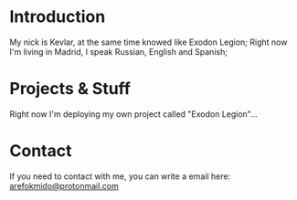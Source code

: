 # Introduction
My nick is Kevlar, at the same time knowed like Exodon Legion;
Right now I'm living in Madrid, I speak Russian, English and Spanish;

# Projects & Stuff
Right now I'm deploying my own project called "Exodon Legion"...

# Contact
If you need to contact with me, you can write a email here: arefokmido@protonmail.com
